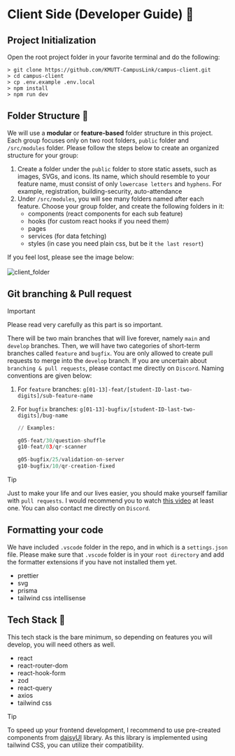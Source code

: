 # Client Side (Developer Guide) :open_book:

## Project Initialization

Open the root project folder in your favorite terminal and do the following:

```shell
> git clone https://github.com/KMUTT-CampusLink/campus-client.git
> cd campus-client
> cp .env.example .env.local
> npm install
> npm run dev
```

## Folder Structure :file_folder:

We will use a **modular** or **feature-based** folder structure in this project. Each group focuses only on two root folders, `public` folder and `/src/modules` folder. Please follow the steps below to create an organized structure for your group:

1. Create a folder under the `public` folder to store static assets, such as images, SVGs, and icons. Its name, which should resemble to your feature name, must consist of only `lowercase letters` and `hyphens`. For example, registration, building-security, auto-attendance
2. Under `/src/modules`, you will see many folders named after each feature. Choose your group folder, and create the following folders in it:
   - components (react components for each sub feature)
   - hooks (for custom react hooks if you need them)
   - pages
   - services (for data fetching)
   - styles (in case you need plain css, but be it `the last resort`)

If you feel lost, please see the image below:<br><br>
![client_folder](https://github.com/user-attachments/assets/8839f838-7531-4320-938f-63e54822311e)

## Git branching & Pull request

> [!IMPORTANT]
> Please read very carefully as this part is so important.

There will be two main branches that will live forever, namely `main` and `develop` branches. Then, we will have two categories of short-term branches called `feature` and `bugfix`. You are only allowed to create pull requests to merge into the `develop` branch. If you are uncertain about `branching & pull requests`, please contact me directly on `Discord`. Naming conventions are given below:

1.  For `feature` branches: `g[01-13]-feat/[student-ID-last-two-digits]/sub-feature-name`
2.  For `bugfix` branches: `g[01-13]-bugfix/[student-ID-last-two-digits]/bug-name`

    ```py
    // Examples:

    g05-feat/30/question-shuffle
    g10-feat/03/qr-scanner

    g05-bugfix/25/validation-on-server
    g10-bugfix/10/qr-creation-fixed

    ```

> [!TIP]
> Just to make your life and our lives easier, you should make yourself familiar with `pull requests`. I would recommend you to watch [this video](https://youtu.be/Q1kHG842HoI?si=wJYbuEGgB20Aol4F) at least one. You can also contact me directly on `Discord`.

## Formatting your code

We have included `.vscode` folder in the repo, and in which is a `settings.json` file. Please make sure that `.vscode` folder is in your `root directory` and add the formatter extensions if you have not installed them yet.

- prettier
- svg
- prisma
- tailwind css intellisense

## Tech Stack :moyai:

This tech stack is the bare minimum, so depending on features you will develop, you will need others as well.

- react
- react-router-dom
- react-hook-form
- zod
- react-query
- axios
- tailwind css

> [!TIP]
> To speed up your frontend development, I recommend to use pre-created components from [daisyUI](https://daisyui.com/) library. As this library is implemented using tailwind CSS, you can utilize their compatibility.
